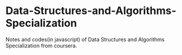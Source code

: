 # Data-Structures-and-Algorithms-Specialization
Notes and codes(in javascript) of Data Structures and Algorithms Specialization from coursera.